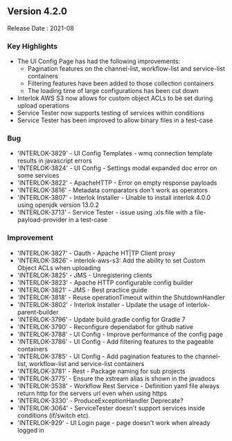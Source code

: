 ## Version 4.2.0 ##

Release Date : 2021-08


### Key Highlights

- The UI Config Page has had the following improvements:
  - Pagination features on the channel-list, workflow-list and service-list containers
  - Filtering features have been added to those collection containers
  - The loading time of large configurations has been cut down
- Interlok AWS S3 now allows for custom object ACLs to be set during upload operations
- Service Tester now supports testing of services within conditions
- Service Tester has been improved to allow binary files in a test-case


### Bug

- 'INTERLOK-3829' - UI Config Templates - wmq connection template results in javascript errors
- 'INTERLOK-3824' - UI Config - Settings modal expanded doc error on some services
- 'INTERLOK-3822' - ApacheHTTP - Error on empty response payloads
- 'INTERLOK-3816' - Metadata comparators don't work as operators
- 'INTERLOK-3807' - Interlok Installer - Unable to install interlok 4.0.0 using openjdk version 13.0.2
- 'INTERLOK-3713' - Service Tester - issue using .xls file with a file-payload-provider in a test-case

### Improvement

- 'INTERLOK-3827' -  Oauth - Apache HT|TP Client proxy
- 'INTERLOK-3826' -  interlok-aws-s3: Add the ability to set Custom Object ACLs when uploading
- 'INTERLOK-3825' -  JMS - Unregistering clients
- 'INTERLOK-3823' -  Apache HTTP configurable config builder
- 'INTERLOK-3821' -  JMS - Best practice guide
- 'INTERLOK-3818' -  Reuse operationTimeout within the ShutdownHandler
- 'INTERLOK-3802' -  Interlok Installer - Update the usage of interlok-parent-builder
- 'INTERLOK-3796' -  Update build.gradle config for Gradle 7
- 'INTERLOK-3790' -  Reconfigure dependabot for github native
- 'INTERLOK-3788' -  UI Config - Improve performance of the config page
- 'INTERLOK-3786' -  UI Config - Add filtering features to the pageable containers
- 'INTERLOK-3785' -  UI Config - Add pagination features to the channel-list, workflow-list and service-list containers
- 'INTERLOK-3781' -  Rest - Package naming for sub projects
- 'INTERLOK-3775' -  Ensure the xstream alias is shown in the javadocs
- 'INTERLOK-3538' -  Workflow Rest Service - Definition yaml file always return http for the servers url even when using https
- 'INTERLOK-3330' -  ProduceExceptionHandler Deprecate?
- 'INTERLOK-3064' -  ServiceTester doesn't support services inside conditions (if/switch etc).
- 'INTERLOK-929' -  UI Login page - page doesn't work when already logged in
